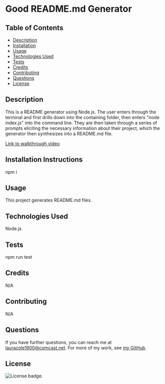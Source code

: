 # Good README.md Generator

  ## Table of Contents

  * [Description](#description)
  * [Installation](#installation)
  * [Usage](#usage)
  * [Technologies Used](#technologies)
  * [Tests](#tests)
  * [Credits](#credits)
  * [Contributing](#contributing)
  * [Questions](#questions)
  * [License](#license)

  ## Description

  This is a README generator using Node.js. The user enters through the terminal and first drills down into the containing folder, then enters "node index.js" into the command line. They are then taken through a series of prompts eliciting the necessary information about their project, which the generator then synthesizes into a README.md file.

  [Link to walkthrough video](https://drive.google.com/file/d/1jXcjlIjijSWIJh8DP3Gx3CC52V9RL2UR/view)

  ## Installation Instructions

  npm i

  ## Usage

  This project generates README.md files.

  ## Technologies Used

  Node.js

  ## Tests

  npm run test

  ## Credits

  N/A

  ## Contributing

  N/A

  ## Questions

  If you have further questions, you can reach me at lauracole1900@comcast.net. For more of my work, see [my GitHub](https://github.com/LauraCole1900).

  ## License

  ![License badge](https://img.shields.io/badge/license-MIT-brightgreen).
